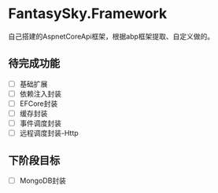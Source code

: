 # FantasySky.Framework

自己搭建的AspnetCoreApi框架，根据abp框架提取、自定义做的。

## 待完成功能

- [ ] 基础扩展
- [ ] 依赖注入封装
- [ ] EFCore封装
- [ ] 缓存封装
- [ ] 事件调度封装
- [ ] 远程调度封装-Http

## 下阶段目标

- [ ] MongoDB封装
